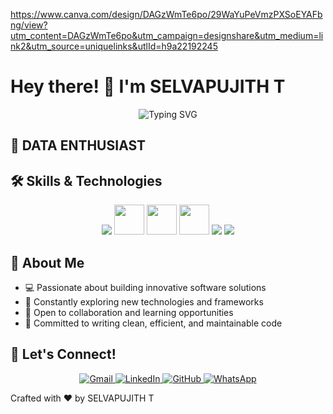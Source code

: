 https://www.canva.com/design/DAGzWmTe6po/29WaYuPeVmzPXSoEYAFbng/view?utm_content=DAGzWmTe6po&utm_campaign=designshare&utm_medium=link2&utm_source=uniquelinks&utlId=h9a22192245

# Hey there! 👋 I'm SELVAPUJITH T
<p align="center">
  <img src="https://readme-typing-svg.demolab.com?font=Fira+Code&weight=600&size=25&duration=4000&pause=1000&color=F75C7E,F09819,EDDE5D,09FBD3,6C5CE7&center=true&vCenter=true&width=600&lines=DATA+SCIENTIST+%7C+Tech+Enthusiast;DATA+ANALYST+%26+Growing+Every+Day;ML+ENGINEER" alt="Typing SVG" />
</p>

## 🚀 DATA ENTHUSIAST
## 🛠️ Skills & Technologies

<p align="center">
  <img src="https://skillicons.dev/icons?i=python,r,mysql,git,vscode,jupyter" />
  <img src="https://cdn.jsdelivr.net/gh/devicons/devicon/icons/pandas/pandas-original.svg" width="48" height="48" />
  <img src="https://cdn.jsdelivr.net/gh/devicons/devicon/icons/numpy/numpy-original.svg" width="48" height="48" />
  <img src="https://upload.wikimedia.org/wikipedia/commons/0/05/Scikit_learn_logo_small.svg" width="48" height="48" />
  <img src="https://img.icons8.com/color/48/000000/microsoft-excel-2019.png" />
  <img src="https://img.icons8.com/color/48/000000/power-bi.png" />
</p>

## 🌟 About Me

- 💻 Passionate about building innovative software solutions
- 🌱 Constantly exploring new technologies and frameworks
- 🤝 Open to collaboration and learning opportunities
- 🎯 Committed to writing clean, efficient, and maintainable code

## 🤝 Let's Connect!

<p align="center">
  <a href="mailto:selvapujith30@gmail.com">
    <img src="https://img.shields.io/badge/Gmail-D14836?style=for-the-badge&logo=gmail&logoColor=white" alt="Gmail"/>
  </a>
  <a href="https://www.linkedin.com/in/selvapujith/">
    <img src="https://img.shields.io/badge/LinkedIn-0077B5?style=for-the-badge&logo=linkedin&logoColor=white" alt="LinkedIn"/>
  </a>
  <a href="https://github.com/SELVAPUJITH">
    <img src="https://img.shields.io/badge/GitHub-100000?style=for-the-badge&logo=github&logoColor=white" alt="GitHub"/>
  </a>
  <a href="https://wa.me/+919629537579">
    <img src="https://img.shields.io/badge/WhatsApp-25D366?style=for-the-badge&logo=whatsapp&logoColor=white" alt="WhatsApp"/>
  </a>
</p>
Crafted with ❤ by SELVAPUJITH T

